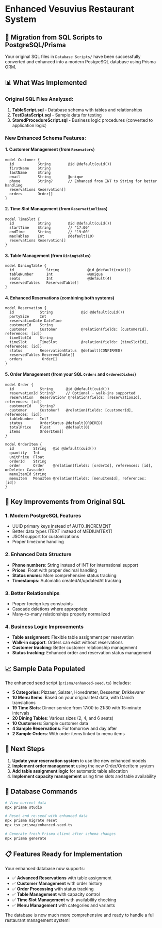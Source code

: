 # Enhanced Vesuvius Restaurant System

## 🎯 Migration from SQL Scripts to PostgreSQL/Prisma

Your original SQL files in `Database Scripts/` have been successfully converted and enhanced into a modern PostgreSQL database using Prisma ORM.

## 📊 What Was Implemented

### Original SQL Files Analyzed:
1. **TableScript.sql** - Database schema with tables and relationships
2. **TestDataScript.sql** - Sample data for testing
3. **StoredProcedureScript.sql** - Business logic procedures (converted to application logic)

### New Enhanced Schema Features:

#### 1. **Customer Management** (from `Resevators`)
```prisma
model Customer {
  id           String        @id @default(cuid())
  firstName    String
  lastName     String
  email        String        @unique
  phone        String?       // Enhanced from INT to String for better handling
  reservations Reservation[]
  orders       Order[]
}
```

#### 2. **Time Slot Management** (from `ReservationTimes`)
```prisma
model TimeSlot {
  id           String        @id @default(cuid())
  startTime    String        // "17:00"
  endTime      String        // "19:00"
  maxTables    Int           @default(10)
  reservations Reservation[]
}
```

#### 3. **Table Management** (from `Diningtables`)
```prisma
model DiningTable {
  id               String             @id @default(cuid())
  tableNumber      Int                @unique
  seats            Int                @default(4)
  reservedTables   ReservedTable[]
}
```

#### 4. **Enhanced Reservations** (combining both systems)
```prisma
model Reservation {
  id            String             @id @default(cuid())
  partySize     Int
  reservationDate DateTime
  customerId    String
  customer      Customer           @relation(fields: [customerId], references: [id])
  timeSlotId    String
  timeSlot      TimeSlot           @relation(fields: [timeSlotId], references: [id])
  status        ReservationStatus  @default(CONFIRMED)
  reservedTables ReservedTable[]
  orders         Order[]
}
```

#### 5. **Order Management** (from your SQL `Orders` and `OrderedDishes`)
```prisma
model Order {
  id            String      @id @default(cuid())
  reservationId String?     // Optional - walk-ins supported
  reservation   Reservation? @relation(fields: [reservationId], references: [id])
  customerId    String?
  customer      Customer?   @relation(fields: [customerId], references: [id])
  tableNumber   Int?
  status        OrderStatus @default(ORDERED)
  totalPrice    Float       @default(0)
  items         OrderItem[]
}

model OrderItem {
  id         String   @id @default(cuid())
  quantity   Int
  unitPrice  Float
  orderId    String
  order      Order    @relation(fields: [orderId], references: [id], onDelete: Cascade)
  menuItemId String
  menuItem   MenuItem @relation(fields: [menuItemId], references: [id])
}
```

## 🔄 Key Improvements from Original SQL

### 1. **Modern PostgreSQL Features**
- UUID primary keys instead of AUTO_INCREMENT
- Better data types (TEXT instead of MEDIUMTEXT)
- JSON support for customizations
- Proper timezone handling

### 2. **Enhanced Data Structure**
- **Phone numbers**: String instead of INT for international support
- **Prices**: Float with proper decimal handling
- **Status enums**: More comprehensive status tracking
- **Timestamps**: Automatic createdAt/updatedAt tracking

### 3. **Better Relationships**
- Proper foreign key constraints
- Cascade deletions where appropriate
- Many-to-many relationships properly normalized

### 4. **Business Logic Improvements**
- **Table assignment**: Flexible table assignment per reservation
- **Walk-in support**: Orders can exist without reservations
- **Customer tracking**: Better customer relationship management
- **Status tracking**: Enhanced order and reservation status management

## 📈 Sample Data Populated

The enhanced seed script (`prisma/enhanced-seed.ts`) includes:

- **5 Categories**: Pizzaer, Salater, Hovedretter, Desserter, Drikkevarer
- **10 Menu Items**: Based on your original test data, with Danish translations
- **19 Time Slots**: Dinner service from 17:00 to 21:30 with 15-minute intervals
- **20 Dining Tables**: Various sizes (2, 4, and 6 seats)
- **10 Customers**: Sample customer data
- **4 Sample Reservations**: For tomorrow and day after
- **2 Sample Orders**: With order items linked to menu items

## 🚀 Next Steps

1. **Update your reservation system** to use the new enhanced models
2. **Implement order management** using the new Order/OrderItem system
3. **Add table assignment logic** for automatic table allocation
4. **Implement capacity management** using time slots and table availability

## 💾 Database Commands

```bash
# View current data
npx prisma studio

# Reset and re-seed with enhanced data
npx prisma migrate reset
npx tsx prisma/enhanced-seed.ts

# Generate fresh Prisma client after schema changes
npx prisma generate
```

## 📋 Features Ready for Implementation

Your enhanced database now supports:
- ✅ **Advanced Reservations** with table assignment
- ✅ **Customer Management** with order history
- ✅ **Order Processing** with status tracking
- ✅ **Table Management** with capacity control
- ✅ **Time Slot Management** with availability checking
- ✅ **Menu Management** with categories and variants

The database is now much more comprehensive and ready to handle a full restaurant management system!
